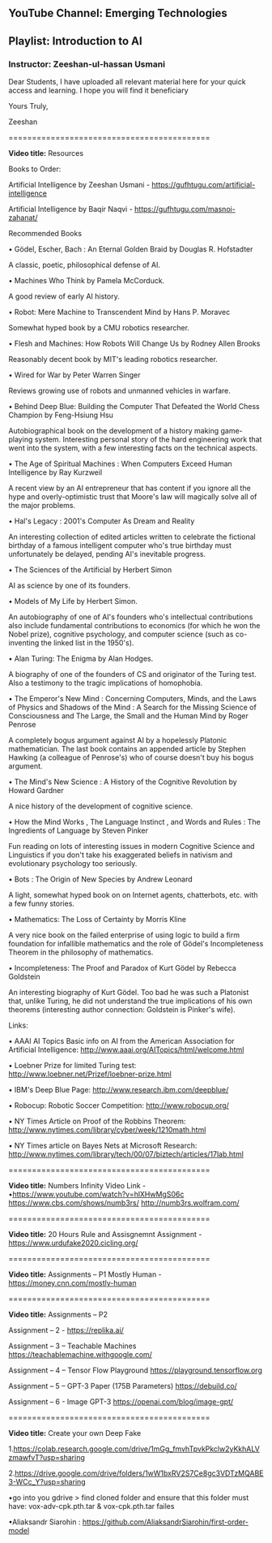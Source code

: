 ## YouTube Channel: Emerging Technologies
## Playlist: Introduction to AI
### Instructor: Zeeshan-ul-hassan Usmani

Dear Students,
I have uploaded all relevant material here for your quick access and learning. I hope you will find it beneficiary


Yours Truly,

Zeeshan


===========================================


**Video title:** Resources

Books to Order:

Artificial Intelligence by Zeeshan Usmani - https://gufhtugu.com/artificial-intelligence

Artificial Intelligence by Baqir Naqvi - https://gufhtugu.com/masnoi-zahanat/


Recommended Books

•	Gödel, Escher, Bach : An Eternal Golden Braid by Douglas R. Hofstadter

A classic, poetic, philosophical defense of AI.

•	Machines Who Think by Pamela McCorduck.

A good review of early AI history.

•	Robot: Mere Machine to Transcendent Mind by Hans P. Moravec

Somewhat hyped book by a CMU robotics researcher.

•	Flesh and Machines: How Robots Will Change Us by Rodney Allen Brooks

Reasonably decent book by MIT's leading robotics researcher.

•	Wired for War by Peter Warren Singer

Reviews growing use of robots and unmanned vehicles in warfare.

•	Behind Deep Blue: Building the Computer That Defeated the World Chess Champion by Feng-Hsiung Hsu 

Autobiographical book on the development of a history making game-playing system. Interesting personal story of the hard engineering work that went into the system, with a few interesting facts on the technical aspects.

•	The Age of Spiritual Machines : When Computers Exceed Human Intelligence by Ray Kurzweil

A recent view by an AI entrepreneur that has content if you ignore all the hype and overly-optimistic trust that Moore's law will magically solve all of the major problems.

•	Hal's Legacy : 2001's Computer As Dream and Reality 

An interesting collection of edited articles written to celebrate the fictional birthday of a famous intelligent computer who's true birthday must unfortunately be delayed, pending AI's inevitable progress.

•	The Sciences of the Artificial by Herbert Simon

AI as science by one of its founders.

•	Models of My Life by Herbert Simon.

An autobiography of one of AI's founders who's intellectual contributions also include fundamental contributions to economics (for which he won the Nobel prize), cognitive psychology, and computer science (such as co-inventing the linked list in the 1950's).

•	Alan Turing: The Enigma by Alan Hodges.

A biography of one of the founders of CS and originator of the Turing test. Also a testimony to the tragic implications of homophobia.

•	The Emperor's New Mind : Concerning Computers, Minds, and the Laws of Physics and Shadows of the Mind : A Search for the Missing Science of Consciousness and The Large, the Small and the Human Mind by Roger Penrose

A completely bogus argument against AI by a hopelessly Platonic mathematician. The last book contains an appended article by Stephen Hawking (a colleague of Penrose's) who of course doesn't buy his bogus argument.

•	The Mind's New Science : A History of the Cognitive Revolution by Howard Gardner

A nice history of the development of cognitive science.

•	How the Mind Works , The Language Instinct , and Words and Rules : The Ingredients of Language by Steven Pinker

Fun reading on lots of interesting issues in modern Cognitive Science and Linguistics if you don't take his exaggerated beliefs in nativism and evolutionary psychology too seriously.

•	Bots : The Origin of New Species by Andrew Leonard

A light, somewhat hyped book on on Internet agents, chatterbots, etc. with a few funny stories.

•	Mathematics: The Loss of Certainty by Morris Kline

A very nice book on the failed enterprise of using logic to build a firm foundation for infallible mathematics and the role of Gödel's Incompleteness Theorem in the philosophy of mathematics.

•	Incompleteness: The Proof and Paradox of Kurt Gödel by Rebecca Goldstein

An interesting biography of Kurt Gödel. Too bad he was such a Platonist that, unlike Turing, he did not understand the true implications of his own theorems (interesting author connection: Goldstein is Pinker's wife).



Links:

•	AAAI AI Topics Basic info on AI from the American Association for Artificial Intelligence: http://www.aaai.org/AITopics/html/welcome.html 

•	Loebner Prize for limited Turing test: http://www.loebner.net/Prizef/loebner-prize.html 

•	IBM's Deep Blue Page: http://www.research.ibm.com/deepblue/

•	Robocup: Robotic Soccer Competition: http://www.robocup.org/

•	NY Times Article on Proof of the Robbins Theorem: http://www.nytimes.com/library/cyber/week/1210math.html

•	NY Times article on Bayes Nets at Microsoft Research: http://www.nytimes.com/library/tech/00/07/biztech/articles/17lab.html

===========================================


**Video title:** Numbers
Infinity Video Link - •https://www.youtube.com/watch?v=hlXHwMgS06c
https://www.cbs.com/shows/numb3rs/
http://numb3rs.wolfram.com/

===========================================


**Video title:** 20 Hours Rule and Assisgnemnt
Assignment - https://www.urdufake2020.cicling.org/

===========================================


**Video title:** Assignments – P1
Mostly Human - https://money.cnn.com/mostly-human

===========================================


**Video title:** Assignments – P2 

Assignment – 2 - https://replika.ai/ 

Assignment – 3 – Teachable Machines https://teachablemachine.withgoogle.com/ 

Assignment – 4 – Tensor Flow Playground https://playground.tensorflow.org 

Assignment – 5 – GPT-3 Paper (175B Parameters) https://debuild.co/

Assignment – 6 - Image GPT-3 https://openai.com/blog/image-gpt/ 

===========================================


**Video title:** Create your own Deep Fake

1.https://colab.research.google.com/drive/1mGg_fmvhTpvkPkclw2yKkhALVzmawfvT?usp=sharing

2.https://drive.google.com/drive/folders/1wW1bxRV2S7Ce8gc3VDTzMQABE3-WCc_Y?usp=sharing 

•go into you gdrive > find cloned folder and ensure that this folder must have: vox-adv-cpk.pth.tar & vox-cpk.pth.tar failes

•Aliaksandr Siarohin : https://github.com/AliaksandrSiarohin/first-order-model
